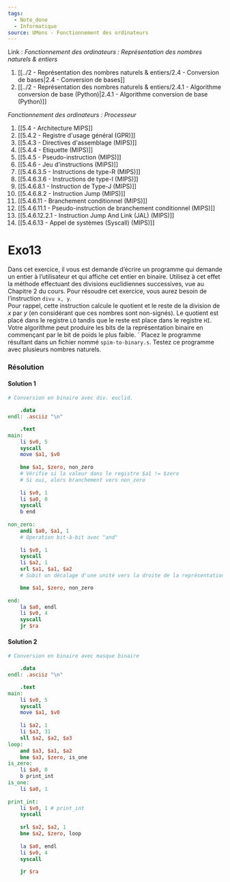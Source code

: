 ```yaml
---
tags:
  - Note_done
  - Informatique
source: UMons - Fonctionnement des ordinateurs
---
```


Link :
_Fonctionnement des ordinateurs : Représentation des nombres naturels & entiers_
1. [[../2 - Représentation des nombres naturels & entiers/2.4 - Conversion de bases|2.4 - Conversion de bases]]
2. [[../2 - Représentation des nombres naturels & entiers/2.4.1 - Algorithme conversion de base (Python)|2.4.1 - Algorithme conversion de base (Python)]]

_Fonctionnement des ordinateurs : Processeur_
1. [[5.4 - Architecture MIPS]]
2. [[5.4.2 - Registre d'usage général (GPR)]]
3. [[5.4.3 - Directives d'assemblage (MIPS)]]
4. [[5.4.4 - Etiquette (MIPS)]]
5. [[5.4.5 - Pseudo-instruction (MIPS)]]
6. [[5.4.6 - Jeu d'instructions (MIPS)]]
7. [[5.4.6.3.5 - Instructions de type-R (MIPS)]]
8. [[5.4.6.3.6 - Instructions de type-I (MIPS)]]
9. [[5.4.6.8.1 - Instruction de Type-J (MIPS)]]
10. [[5.4.6.8.2 - Instruction Jump (MIPS)]]
11. [[5.4.6.11 - Branchement conditionnel (MIPS)]]
12. [[5.4.6.11.1 - Pseudo-instruction de branchement conditionnel (MIPS)]]
13. [[5.4.6.12.2.1 - Instruction Jump And Link (JAL) (MIPS)]]
14. [[5.4.6.13 - Appel de systèmes (Syscall) (MIPS)]]

# Exo13
Dans cet exercice, il vous est demande d’écrire un programme qui demande un entier à l’utilisateur et qui affiche cet entier en binaire. Utilisez à cet effet la méthode effectuant des divisions euclidiennes successives, vue au Chapitre 2 du cours. Pour résoudre cet exercice, vous aurez besoin de l’instruction `divu x, y`. 
\
Pour rappel, cette instruction calcule le quotient et le reste de la division de $x$ par $y$ (en considérant que ces nombres sont non-signés). Le quotient est placé dans le registre `LO` tandis que le reste est place dans le registre `HI`. Votre algorithme peut produire les bits de la représentation binaire en commençant par le bit de poids le plus faible. ´ Placez le programme résultant dans un fichier nommé `spim-to-binary.s`. Testez ce programme avec plusieurs nombres naturels.
### Résolution
#### Solution 1
```mips
# Conversion en binaire avec div. euclid. 

	.data 
endl: .asciiz "\n"

	.text 
main: 
	li $v0, 5 
	syscall 
	move $a1, $v0 
	
	bne $a1, $zero, non_zero   
	# Vérifie si la valeur dans le registre $a1 != $zero
	# Si oui, alors branchement vers non_zero
	
	li $v0, 1
	li $a0, 0 
	syscall 
	b end 
	
non_zero: 
	andi $a0, $a1, 1 
	# Operation bit-à-bit avec "and"
	
	li $v0, 1 
	syscall 
	li $a2, 1 
	srl $a1, $a1, $a2 
	# Subit un décalage d'une unité vers la droite de la représentation binaire stockée dans $a1

	bne $a1, $zero, non_zero 
	
end: 
	la $a0, endl 
	li $v0, 4 
	syscall 
	jr $ra
```
#### Solution 2
```mips
# Conversion en binaire avec masque binaire 

	.data 
endl: .asciiz "\n" 

	.text 
main: 
	li $v0, 5 
	syscall 
	move $a1, $v0
	
	li $a2, 1 
	li $a3, 31 
	sll $a2, $a2, $a3 
loop: 
	and $a3, $a1, $a2 
	bne $a3, $zero, is_one 
is_zero: 
	li $a0, 0 
	b print_int 
is_one: 
	li $a0, 1 
	
print_int: 
	li $v0, 1 # print_int 
	syscall 
	
	srl $a2, $a2, 1 
	bne $a2, $zero, loop 
	
	la $a0, endl 
	li $v0, 4 
	syscall 
	
	jr $ra
```

